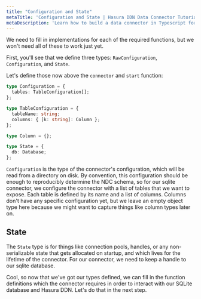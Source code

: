 ```yaml
---
title: "Configuration and State"
metaTitle: 'Configuration and State | Hasura DDN Data Connector Tutorial'
metaDescription: 'Learn how to build a data connector in Typescript for Hasura DDN'
---
```


We need to fill in implementations for each of the required functions, but we won't need all of these to work just yet.

First, you'll see that we define three types: `RawConfiguration`, `Configuration`, and `State`.

Let's define those now above the `connector` and `start` function:

```typescript
type Configuration = {
  tables: TableConfiguration[];
};

type TableConfiguration = {
  tableName: string;
  columns: { [k: string]: Column };
};

type Column = {};

type State = {
  db: Database;
};
```

`Configuration` is the type of the connector's configuration, which will be read from a directory on disk. By
convention, this configuration should be enough to reproducibly determine the NDC schema, so for our sqlite connector,
we configure the connector with a list of tables that we want to expose. Each table is defined by its name and a list of
columns. Columns don't have any specific configuration yet, but we leave an empty object type here because we might want
to capture things like column types later on.

[//]: # (TODO: What does it mean to validate the configuration? What does it mean to have a validated configuration?)

## State

The `State` type is for things like connection pools, handles, or any non-serializable state that gets allocated on
startup, and which lives for the lifetime of the connector. For our connector, we need to keep a handle to our sqlite
database.

Cool, so now that we've got our types defined, we can fill in the function definitions which the connector requires 
in order to interact with our SQLite database and Hasura DDN. Let's do that in the next step.